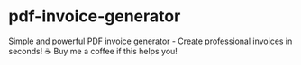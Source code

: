 # pdf-invoice-generator
Simple and powerful PDF invoice generator - Create professional invoices in seconds! ☕ Buy me a coffee if this helps you!
